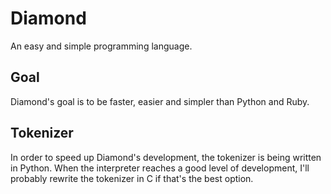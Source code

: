 # Diamond
An easy and simple programming language.

## Goal
Diamond's goal is to be faster, easier and simpler than Python and Ruby.

## Tokenizer
In order to speed up Diamond's development, the tokenizer is being written in Python. When the interpreter reaches a good level of development, I'll probably rewrite the tokenizer in C if that's the best option.
